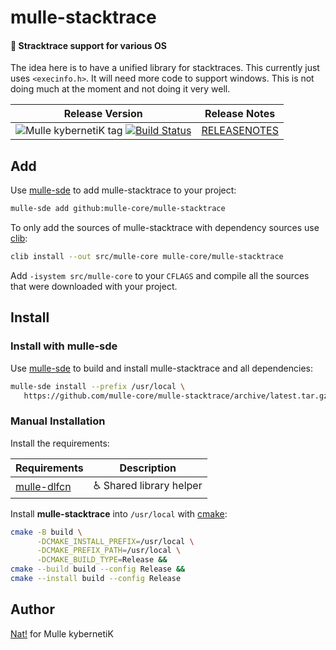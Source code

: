 # mulle-stacktrace

#### 👣 Stracktrace support for various OS

The idea here is to have a unified library for stacktraces.
This currently just uses `<execinfo.h>`. It will need more code to support
windows. This is not doing much at the moment and not doing it very well.


| Release Version                                       | Release Notes
|-------------------------------------------------------|--------------
| ![Mulle kybernetiK tag](https://img.shields.io/github/tag/mulle-core/mulle-stacktrace.svg?branch=release) [![Build Status](https://github.com/mulle-core/mulle-stacktrace/workflows/CI/badge.svg?branch=release)](//github.com/mulle-core/mulle-stacktrace/actions)| [RELEASENOTES](RELEASENOTES.md) |







## Add

Use [mulle-sde](//github.com/mulle-sde) to add mulle-stacktrace to your project:

``` sh
mulle-sde add github:mulle-core/mulle-stacktrace
```

To only add the sources of mulle-stacktrace with dependency
sources use [clib](https://github.com/clibs/clib):


``` sh
clib install --out src/mulle-core mulle-core/mulle-stacktrace
```

Add `-isystem src/mulle-core` to your `CFLAGS` and compile all the sources that were downloaded with your project.


## Install

### Install with mulle-sde

Use [mulle-sde](//github.com/mulle-sde) to build and install mulle-stacktrace and all dependencies:

``` sh
mulle-sde install --prefix /usr/local \
   https://github.com/mulle-core/mulle-stacktrace/archive/latest.tar.gz
```

### Manual Installation

Install the requirements:

| Requirements                                 | Description
|----------------------------------------------|-----------------------
| [mulle-dlfcn](https://github.com/mulle-core/mulle-dlfcn)             | ♿️ Shared library helper

Install **mulle-stacktrace** into `/usr/local` with [cmake](https://cmake.org):

``` sh
cmake -B build \
      -DCMAKE_INSTALL_PREFIX=/usr/local \
      -DCMAKE_PREFIX_PATH=/usr/local \
      -DCMAKE_BUILD_TYPE=Release &&
cmake --build build --config Release &&
cmake --install build --config Release
```

## Author

[Nat!](https://mulle-kybernetik.com/weblog) for Mulle kybernetiK


